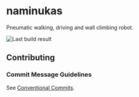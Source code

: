 # naminukas

Pneumatic walking, driving and wall climbing robot.

![Last build result](https://github.com/kikaitachi/naminukas-robot/workflows/CI/badge.svg)

## Contributing

### Commit Message Guidelines

See [Conventional Commits](https://www.conventionalcommits.org/en/v1.0.0/).
